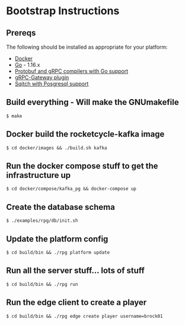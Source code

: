 # Bootstrap Instructions

## Prereqs
The following should be installed as appropriate for your platform:
- [Docker](https://markdownlivepreview.com/)
- [Go](https://golang.org/doc/install) - 1.16.x
- [Protobuf and gRPC compilers with Go support](https://grpc.io/docs/languages/go/quickstart/)
- [gRPC-Gateway plugin](https://github.com/grpc-ecosystem/grpc-gateway#installation)
- [Sqitch with Posgresql support](https://sqitch.org/download/)


## Build everything - Will make the GNUmakefile
```
$ make
```

## Docker build the rocketcycle-kafka image
```
$ cd docker/images && ./build.sh kafka
```

## Run the docker compose stuff to get the infrastructure up
```
$ cd docker/compose/kafka_pg && docker-compose up
```

## Create the database schema
```
$ ./examples/rpg/db/init.sh
```

## Update the platform config
```
$ cd build/bin && ./rpg platform update
```

## Run all the server stuff... lots of stuff
```
$ cd build/bin && ./rpg run
```

## Run the edge client to create a player
```
$ cd build/bin && ./rpg edge create player username=brock01
```
